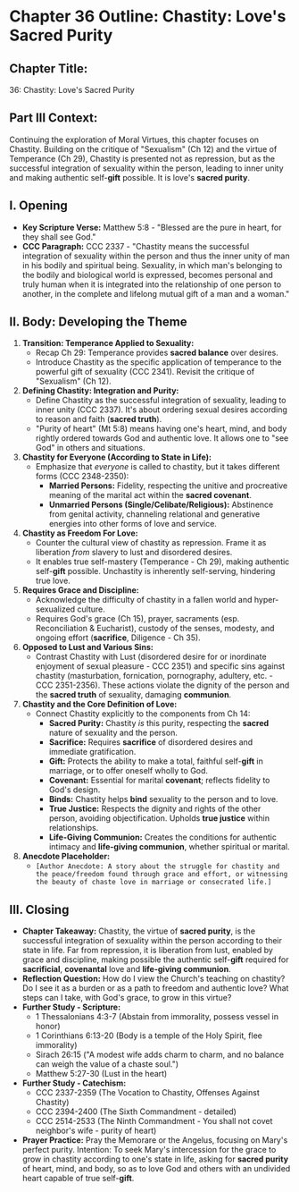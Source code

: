 # Chapter 36 Outline: Chastity: Love's Sacred Purity

## Chapter Title:
36: Chastity: Love's Sacred Purity

## Part III Context:
Continuing the exploration of Moral Virtues, this chapter focuses on Chastity. Building on the critique of "Sexualism" (Ch 12) and the virtue of Temperance (Ch 29), Chastity is presented not as repression, but as the successful integration of sexuality within the person, leading to inner unity and making authentic self-**gift** possible. It is love's **sacred purity**.

## I. Opening

*   **Key Scripture Verse:** Matthew 5:8 - "Blessed are the pure in heart, for they shall see God."
*   **CCC Paragraph:** CCC 2337 - "Chastity means the successful integration of sexuality within the person and thus the inner unity of man in his bodily and spiritual being. Sexuality, in which man's belonging to the bodily and biological world is expressed, becomes personal and truly human when it is integrated into the relationship of one person to another, in the complete and lifelong mutual gift of a man and a woman."

## II. Body: Developing the Theme

1.  **Transition: Temperance Applied to Sexuality:**
    *   Recap Ch 29: Temperance provides **sacred balance** over desires.
    *   Introduce Chastity as the specific application of temperance to the powerful gift of sexuality (CCC 2341). Revisit the critique of "Sexualism" (Ch 12).
2.  **Defining Chastity: Integration and Purity:**
    *   Define Chastity as the successful integration of sexuality, leading to inner unity (CCC 2337). It's about ordering sexual desires according to reason and faith (**sacred truth**).
    *   "Purity of heart" (Mt 5:8) means having one's heart, mind, and body rightly ordered towards God and authentic love. It allows one to "see God" in others and situations.
3.  **Chastity for Everyone (According to State in Life):**
    *   Emphasize that *everyone* is called to chastity, but it takes different forms (CCC 2348-2350):
        *   **Married Persons:** Fidelity, respecting the unitive and procreative meaning of the marital act within the **sacred covenant**.
        *   **Unmarried Persons (Single/Celibate/Religious):** Abstinence from genital activity, channeling relational and generative energies into other forms of love and service.
4.  **Chastity as Freedom For Love:**
    *   Counter the cultural view of chastity as repression. Frame it as liberation *from* slavery to lust and disordered desires.
    *   It enables true self-mastery (Temperance - Ch 29), making authentic self-**gift** possible. Unchastity is inherently self-serving, hindering true love.
5.  **Requires Grace and Discipline:**
    *   Acknowledge the difficulty of chastity in a fallen world and hyper-sexualized culture.
    *   Requires God's grace (Ch 15), prayer, sacraments (esp. Reconciliation & Eucharist), custody of the senses, modesty, and ongoing effort (**sacrifice**, Diligence - Ch 35).
6.  **Opposed to Lust and Various Sins:**
    *   Contrast Chastity with Lust (disordered desire for or inordinate enjoyment of sexual pleasure - CCC 2351) and specific sins against chastity (masturbation, fornication, pornography, adultery, etc. - CCC 2351-2356). These actions violate the dignity of the person and the **sacred truth** of sexuality, damaging **communion**.
7.  **Chastity and the Core Definition of Love:**
    *   Connect Chastity explicitly to the components from Ch 14:
        *   **Sacred Purity:** Chastity *is* this purity, respecting the **sacred** nature of sexuality and the person.
        *   **Sacrifice:** Requires **sacrifice** of disordered desires and immediate gratification.
        *   **Gift:** Protects the ability to make a total, faithful self-**gift** in marriage, or to offer oneself wholly to God.
        *   **Covenant:** Essential for marital **covenant**; reflects fidelity to God's design.
        *   **Binds:** Chastity helps **bind** sexuality to the person and to love.
        *   **True Justice:** Respects the dignity and rights of the other person, avoiding objectification. Upholds **true justice** within relationships.
        *   **Life-Giving Communion:** Creates the conditions for authentic intimacy and **life-giving communion**, whether spiritual or marital.
8.  **Anecdote Placeholder:**
    *   `[Author Anecdote: A story about the struggle for chastity and the peace/freedom found through grace and effort, or witnessing the beauty of chaste love in marriage or consecrated life.]`

## III. Closing

*   **Chapter Takeaway:** Chastity, the virtue of **sacred purity**, is the successful integration of sexuality within the person according to their state in life. Far from repression, it is liberation from lust, enabled by grace and discipline, making possible the authentic self-**gift** required for **sacrificial**, **covenantal** love and **life-giving communion**.
*   **Reflection Question:** How do I view the Church's teaching on chastity? Do I see it as a burden or as a path to freedom and authentic love? What steps can I take, with God's grace, to grow in this virtue?
*   **Further Study - Scripture:**
    *   1 Thessalonians 4:3-7 (Abstain from immorality, possess vessel in honor)
    *   1 Corinthians 6:13-20 (Body is a temple of the Holy Spirit, flee immorality)
    *   Sirach 26:15 ("A modest wife adds charm to charm, and no balance can weigh the value of a chaste soul.")
    *   Matthew 5:27-30 (Lust in the heart)
*   **Further Study - Catechism:**
    *   CCC 2337-2359 (The Vocation to Chastity, Offenses Against Chastity)
    *   CCC 2394-2400 (The Sixth Commandment - detailed)
    *   CCC 2514-2533 (The Ninth Commandment - You shall not covet neighbor's wife - purity of heart)
*   **Prayer Practice:** Pray the Memorare or the Angelus, focusing on Mary's perfect purity. Intention: To seek Mary's intercession for the grace to grow in chastity according to one's state in life, asking for **sacred purity** of heart, mind, and body, so as to love God and others with an undivided heart capable of true self-**gift**.

